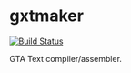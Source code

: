 # gxtmaker

[![Build Status](https://travis-ci.org/thehambone93/gxtmaker.svg?branch=master)](https://travis-ci.org/thehambone93/gxtmaker)

GTA Text compiler/assembler.

